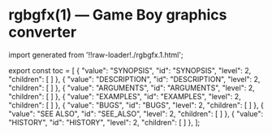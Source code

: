 # rgbgfx(1) — Game Boy graphics converter

import generated from '!!raw-loader!./rgbgfx.1.html';

<div className="manual-text" dangerouslySetInnerHTML={{ __html: generated }} />

export const toc = [
{
	"value": "SYNOPSIS",
	"id": "SYNOPSIS",
	"level": 2,
	"children": [
	]
},
{
	"value": "DESCRIPTION",
	"id": "DESCRIPTION",
	"level": 2,
	"children": [
	]
},
{
	"value": "ARGUMENTS",
	"id": "ARGUMENTS",
	"level": 2,
	"children": [
	]
},
{
	"value": "EXAMPLES",
	"id": "EXAMPLES",
	"level": 2,
	"children": [
	]
},
{
	"value": "BUGS",
	"id": "BUGS",
	"level": 2,
	"children": [
	]
},
{
	"value": "SEE ALSO",
	"id": "SEE_ALSO",
	"level": 2,
	"children": [
	]
},
{
	"value": "HISTORY",
	"id": "HISTORY",
	"level": 2,
	"children": [
	]
},
];
